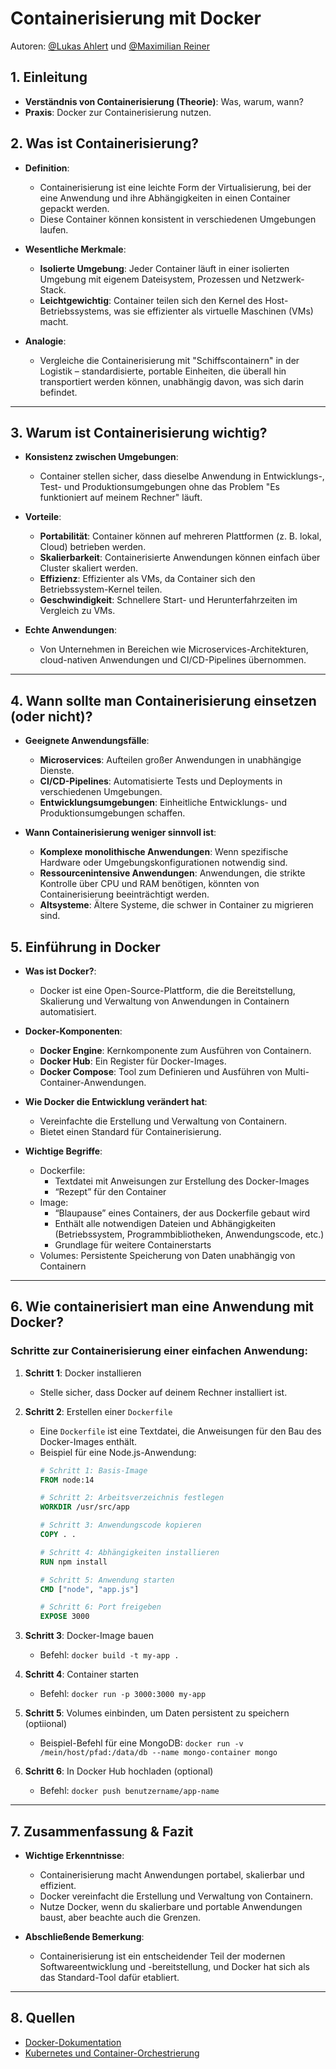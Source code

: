 # Containerisierung mit Docker
Autoren: [@Lukas Ahlert](https://github.com/LukasAhl) und [@Maximilian Reiner](https://github.com/ReinerMx)

## 1. Einleitung 
- **Verständnis von Containerisierung (Theorie)**: Was, warum, wann?
- **Praxis**: Docker zur Containerisierung nutzen.

## 2. Was ist Containerisierung? 

- **Definition**: 
  - Containerisierung ist eine leichte Form der Virtualisierung, bei der eine Anwendung und ihre Abhängigkeiten in einen Container gepackt werden.
  - Diese Container können konsistent in verschiedenen Umgebungen laufen.
  
- **Wesentliche Merkmale**:
  - **Isolierte Umgebung**: Jeder Container läuft in einer isolierten Umgebung mit eigenem Dateisystem, Prozessen und Netzwerk-Stack.
  - **Leichtgewichtig**: Container teilen sich den Kernel des Host-Betriebssystems, was sie effizienter als virtuelle Maschinen (VMs) macht.

- **Analogie**: 
  - Vergleiche die Containerisierung mit "Schiffscontainern" in der Logistik – standardisierte, portable Einheiten, die überall hin transportiert werden können, unabhängig davon, was sich darin befindet.

---

## 3. Warum ist Containerisierung wichtig? 

- **Konsistenz zwischen Umgebungen**: 
  - Container stellen sicher, dass dieselbe Anwendung in Entwicklungs-, Test- und Produktionsumgebungen ohne das Problem "Es funktioniert auf meinem Rechner" läuft.

- **Vorteile**:
  - **Portabilität**: Container können auf mehreren Plattformen (z. B. lokal, Cloud) betrieben werden.
  - **Skalierbarkeit**: Containerisierte Anwendungen können einfach über Cluster skaliert werden.
  - **Effizienz**: Effizienter als VMs, da Container sich den Betriebssystem-Kernel teilen.
  - **Geschwindigkeit**: Schnellere Start- und Herunterfahrzeiten im Vergleich zu VMs.

- **Echte Anwendungen**:
  - Von Unternehmen in Bereichen wie Microservices-Architekturen, cloud-nativen Anwendungen und CI/CD-Pipelines übernommen.

---

## 4. Wann sollte man Containerisierung einsetzen (oder nicht)?

- **Geeignete Anwendungsfälle**:
  - **Microservices**: Aufteilen großer Anwendungen in unabhängige Dienste.
  - **CI/CD-Pipelines**: Automatisierte Tests und Deployments in verschiedenen Umgebungen.
  - **Entwicklungsumgebungen**: Einheitliche Entwicklungs- und Produktionsumgebungen schaffen.

- **Wann Containerisierung weniger sinnvoll ist**:
  - **Komplexe monolithische Anwendungen**: Wenn spezifische Hardware oder Umgebungskonfigurationen notwendig sind.
  - **Ressourcenintensive Anwendungen**: Anwendungen, die strikte Kontrolle über CPU und RAM benötigen, könnten von Containerisierung beeinträchtigt werden.
  - **Altsysteme**: Ältere Systeme, die schwer in Container zu migrieren sind.


## 5. Einführung in Docker 

- **Was ist Docker?**:
  - Docker ist eine Open-Source-Plattform, die die Bereitstellung, Skalierung und Verwaltung von Anwendungen in Containern automatisiert.
  
- **Docker-Komponenten**:
  - **Docker Engine**: Kernkomponente zum Ausführen von Containern.
  - **Docker Hub**: Ein Register für Docker-Images.
  - **Docker Compose**: Tool zum Definieren und Ausführen von Multi-Container-Anwendungen.

- **Wie Docker die Entwicklung verändert hat**:
  - Vereinfachte die Erstellung und Verwaltung von Containern.
  - Bietet einen Standard für Containerisierung.

- **Wichtige Begriffe**:
  - Dockerfile: <br>
    - Textdatei mit Anweisungen zur Erstellung des Docker-Images <br>
    - “Rezept” für den Container
  - Image: <br>
     - “Blaupause” eines Containers, der aus Dockerfile gebaut wird <br>
     - Enthält alle notwendigen Dateien und Abhängigkeiten (Betriebssystem, Programmbibliotheken, Anwendungscode, etc.) <br>
     - Grundlage für weitere Containerstarts
  - Volumes: Persistente Speicherung von Daten unabhängig von Containern
 
---

## 6. Wie containerisiert man eine Anwendung mit Docker? 

### Schritte zur Containerisierung einer einfachen Anwendung:

1. **Schritt 1**: Docker installieren  
   - Stelle sicher, dass Docker auf deinem Rechner installiert ist.

2. **Schritt 2**: Erstellen einer `Dockerfile`  
   - Eine `Dockerfile` ist eine Textdatei, die Anweisungen für den Bau des Docker-Images enthält.
   - Beispiel für eine Node.js-Anwendung:
     ```dockerfile
     # Schritt 1: Basis-Image
     FROM node:14

     # Schritt 2: Arbeitsverzeichnis festlegen
     WORKDIR /usr/src/app

     # Schritt 3: Anwendungscode kopieren
     COPY . .

     # Schritt 4: Abhängigkeiten installieren
     RUN npm install

     # Schritt 5: Anwendung starten
     CMD ["node", "app.js"]

     # Schritt 6: Port freigeben
     EXPOSE 3000
     ```

3. **Schritt 3**: Docker-Image bauen  
   - Befehl: `docker build -t my-app .`

4. **Schritt 4**: Container starten  
   - Befehl: `docker run -p 3000:3000 my-app`

5. **Schritt 5**: Volumes einbinden, um Daten persistent zu speichern (optiional)  
   - Beispiel-Befehl für eine MongoDB: `docker run -v /mein/host/pfad:/data/db --name mongo-container mongo`

6. **Schritt 6**: In Docker Hub hochladen (optional)
   - Befehl: `docker push benutzername/app-name`

---

## 7. Zusammenfassung & Fazit 

- **Wichtige Erkenntnisse**:
  - Containerisierung macht Anwendungen portabel, skalierbar und effizient.
  - Docker vereinfacht die Erstellung und Verwaltung von Containern.
  - Nutze Docker, wenn du skalierbare und portable Anwendungen baust, aber beachte auch die Grenzen.

- **Abschließende Bemerkung**: 
  - Containerisierung ist ein entscheidender Teil der modernen Softwareentwicklung und -bereitstellung, und Docker hat sich als das Standard-Tool dafür etabliert.


---
## 8. Quellen

- [Docker-Dokumentation](https://docs.docker.com/)
- [Kubernetes und Container-Orchestrierung](https://kubernetes.io/)
